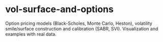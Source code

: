 # vol-surface-and-options
Option pricing models (Black-Scholes, Monte Carlo, Heston), volatility smile/surface construction and calibration (SABR, SVI). Visualization and examples with real data.
